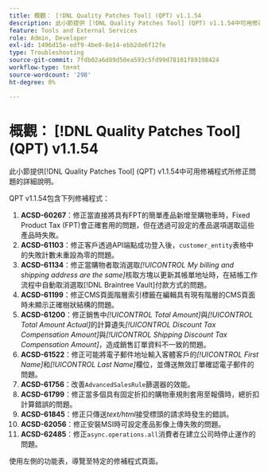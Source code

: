 ```yaml
---
title: 概觀： [!DNL Quality Patches Tool] (QPT) v1.1.54
description: 此小節提供 [!DNL Quality Patches Tool] (QPT) v1.1.54中可用修補程式所修正問題的詳細說明。
feature: Tools and External Services
role: Admin, Developer
exl-id: 1496d15e-edf9-4be0-8e14-ebb2de6f12fe
type: Troubleshooting
source-git-commit: 7fdb02a6d89d50ea593c5fd99d78101f89198424
workflow-type: tm+mt
source-wordcount: '298'
ht-degree: 0%

---
```


# 概觀： [!DNL Quality Patches Tool] (QPT) v1.1.54

此小節提供[!DNL Quality Patches Tool] (QPT) v1.1.54中可用修補程式所修正問題的詳細說明。

QPT v1.1.54包含下列修補程式：

1. **ACSD-60267**：修正當直接將具有FPT的簡單產品新增至購物車時，Fixed Product Tax (FPT)會正確套用的問題，但在透過可設定的產品選項選取這些產品時失敗。
1. **ACSD-61103**：修正客戶透過API端點成功登入後，`customer_entity`表格中的失敗計數未重設為零的問題。
1. **ACSD-61134**：修正當購物者取消選取&#x200B;*[!UICONTROL My billing and shipping address are the same]*&#x200B;核取方塊以更新其帳單地址時，在結帳工作流程中自動取消選取[!DNL Braintree Vault]付款方式的問題。
1. **ACSD-61199**：修正CMS頁面階層索引標籤在編輯具有現有階層的CMS頁面時未顯示正確樹狀結構的問題。
1. **ACSD-61200**：修正銷售中&#x200B;*[!UICONTROL Total Amount]*&#x200B;與&#x200B;*[!UICONTROL Total Amount Actual]*&#x200B;的計算遺失&#x200B;*[!UICONTROL Discount Tax Compensation Amount]*&#x200B;與&#x200B;*[!UICONTROL Shipping Discount Tax Compensation Amount]*，造成銷售訂單資料不一致的問題。
1. **ACSD-61522**：修正可能將電子郵件地址輸入客體客戶的&#x200B;*[!UICONTROL First Name]*&#x200B;和&#x200B;*[!UICONTROL Last Name]*&#x200B;欄位，並傳送無效訂單確認電子郵件的問題。
1. **ACSD-61756**：改善`AdvancedSalesRule`篩選器的效能。
1. **ACSD-61799**：修正當多個具有固定折扣的購物車規則套用至報價時，總折扣計算錯誤的問題。
1. **ACSD-61845**：修正只傳送&#x200B;*text/html*&#x200B;接受標頭的請求時發生的錯誤。
1. **ACSD-62056**：修正安裝MSI時可設定產品影像上傳失敗的問題。
1. **ACSD-62485**：修正`async.operations.all`消費者在建立公司時停止運作的問題。

使用左側的功能表，導覽至特定的修補程式頁面。
